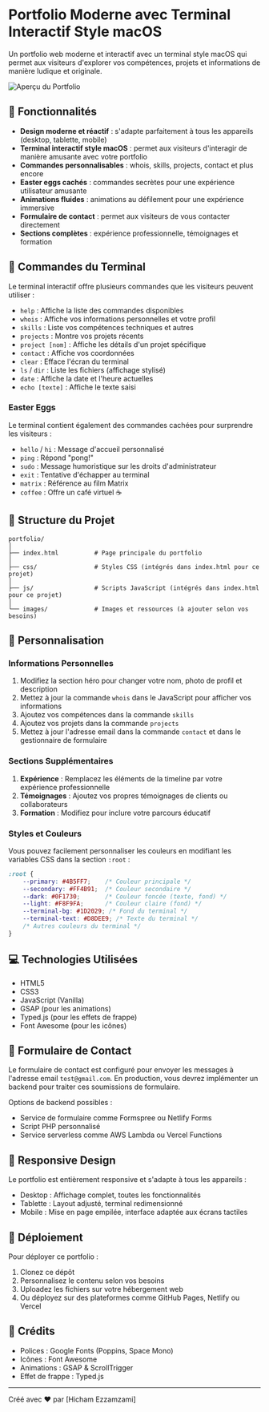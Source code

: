 # Portfolio Moderne avec Terminal Interactif Style macOS

Un portfolio web moderne et interactif avec un terminal style macOS qui permet aux visiteurs d'explorer vos compétences, projets et informations de manière ludique et originale.

![Aperçu du Portfolio]([https://via.placeholder.com/800x400?text=Portfolio+Preview](https://i.ibb.co/fZWBtg9/Screenshot-2025-05-06-112503.png))

## 🌟 Fonctionnalités

- **Design moderne et réactif** : s'adapte parfaitement à tous les appareils (desktop, tablette, mobile)
- **Terminal interactif style macOS** : permet aux visiteurs d'interagir de manière amusante avec votre portfolio
- **Commandes personnalisables** : whois, skills, projects, contact et plus encore
- **Easter eggs cachés** : commandes secrètes pour une expérience utilisateur amusante
- **Animations fluides** : animations au défilement pour une expérience immersive
- **Formulaire de contact** : permet aux visiteurs de vous contacter directement
- **Sections complètes** : expérience professionnelle, témoignages et formation

## 🚀 Commandes du Terminal

Le terminal interactif offre plusieurs commandes que les visiteurs peuvent utiliser :

- `help` : Affiche la liste des commandes disponibles
- `whois` : Affiche vos informations personnelles et votre profil
- `skills` : Liste vos compétences techniques et autres
- `projects` : Montre vos projets récents
- `project [nom]` : Affiche les détails d'un projet spécifique
- `contact` : Affiche vos coordonnées
- `clear` : Efface l'écran du terminal
- `ls` / `dir` : Liste les fichiers (affichage stylisé)
- `date` : Affiche la date et l'heure actuelles
- `echo [texte]` : Affiche le texte saisi

### Easter Eggs

Le terminal contient également des commandes cachées pour surprendre les visiteurs :
- `hello` / `hi` : Message d'accueil personnalisé
- `ping` : Répond "pong!"
- `sudo` : Message humoristique sur les droits d'administrateur
- `exit` : Tentative d'échapper au terminal
- `matrix` : Référence au film Matrix
- `coffee` : Offre un café virtuel ☕

## 📁 Structure du Projet

```
portfolio/
│
├── index.html          # Page principale du portfolio
│
├── css/                # Styles CSS (intégrés dans index.html pour ce projet)
│
├── js/                 # Scripts JavaScript (intégrés dans index.html pour ce projet)
│
└── images/             # Images et ressources (à ajouter selon vos besoins)
```

## 🔧 Personnalisation

### Informations Personnelles

1. Modifiez la section héro pour changer votre nom, photo de profil et description
2. Mettez à jour la commande `whois` dans le JavaScript pour afficher vos informations
3. Ajoutez vos compétences dans la commande `skills`
4. Ajoutez vos projets dans la commande `projects`
5. Mettez à jour l'adresse email dans la commande `contact` et dans le gestionnaire de formulaire

### Sections Supplémentaires

1. **Expérience** : Remplacez les éléments de la timeline par votre expérience professionnelle
2. **Témoignages** : Ajoutez vos propres témoignages de clients ou collaborateurs
3. **Formation** : Modifiez pour inclure votre parcours éducatif

### Styles et Couleurs

Vous pouvez facilement personnaliser les couleurs en modifiant les variables CSS dans la section `:root` :

```css
:root {
    --primary: #4B5FF7;    /* Couleur principale */
    --secondary: #FF4B91;  /* Couleur secondaire */
    --dark: #0F1730;       /* Couleur foncée (texte, fond) */
    --light: #F8F9FA;      /* Couleur claire (fond) */
    --terminal-bg: #1D2029; /* Fond du terminal */
    --terminal-text: #D8DEE9; /* Texte du terminal */
    /* Autres couleurs du terminal */
}
```

## 💻 Technologies Utilisées

- HTML5
- CSS3
- JavaScript (Vanilla)
- GSAP (pour les animations)
- Typed.js (pour les effets de frappe)
- Font Awesome (pour les icônes)

## 📧 Formulaire de Contact

Le formulaire de contact est configuré pour envoyer les messages à l'adresse email `test@gmail.com`. En production, vous devrez implémenter un backend pour traiter ces soumissions de formulaire.

Options de backend possibles :
- Service de formulaire comme Formspree ou Netlify Forms
- Script PHP personnalisé
- Service serverless comme AWS Lambda ou Vercel Functions

## 📱 Responsive Design

Le portfolio est entièrement responsive et s'adapte à tous les appareils :

- Desktop : Affichage complet, toutes les fonctionnalités
- Tablette : Layout adjusté, terminal redimensionné
- Mobile : Mise en page empilée, interface adaptée aux écrans tactiles

## 🚀 Déploiement

Pour déployer ce portfolio :

1. Clonez ce dépôt
2. Personnalisez le contenu selon vos besoins
3. Uploadez les fichiers sur votre hébergement web
4. Ou déployez sur des plateformes comme GitHub Pages, Netlify ou Vercel

## 🙏 Crédits

- Polices : Google Fonts (Poppins, Space Mono)
- Icônes : Font Awesome
- Animations : GSAP & ScrollTrigger
- Effet de frappe : Typed.js

---

Créé avec ❤️ par [Hicham Ezzamzami]
